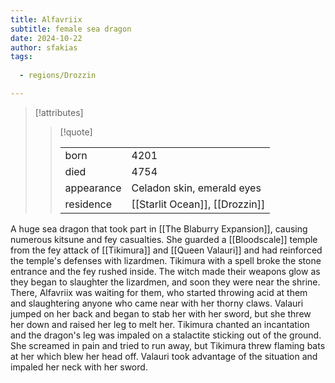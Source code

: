 ```yaml
---
title: Alfavriix
subtitle: female sea dragon
date: 2024-10-22
author: sfakias
tags:
  
  - regions/Drozzin

---
```

> [!attributes]
> 
> > [!quote]
> >
> > | | |
> > | --- | --- |
> > | born | 4201 |
> > | died | 4754 |
> > | appearance | Celadon skin, emerald eyes |
> > | residence | [[Starlit Ocean]], [[Drozzin]] |

A huge sea dragon that took part in [[The Blaburry Expansion]], causing numerous kitsune and fey casualties. She guarded a [[Bloodscale]] temple from the fey attack of [[Tikimura]] and [[Queen Valauri]] and had reinforced the temple's defenses with lizardmen. Tikimura with a spell broke the stone entrance and the fey rushed inside. The witch made their weapons glow as they began to slaughter the lizardmen, and soon they were near the shrine. There, Alfavriix was waiting for them, who started throwing acid at them and slaughtering anyone who came near with her thorny claws. Valauri jumped on her back and began to stab her with her sword, but she threw her down and raised her leg to melt her. Tikimura chanted an incantation and the dragon's leg was impaled on a stalactite sticking out of the ground. She screamed in pain and tried to run away, but Tikimura threw flaming bats at her which blew her head off. Valauri took advantage of the situation and impaled her neck with her sword.